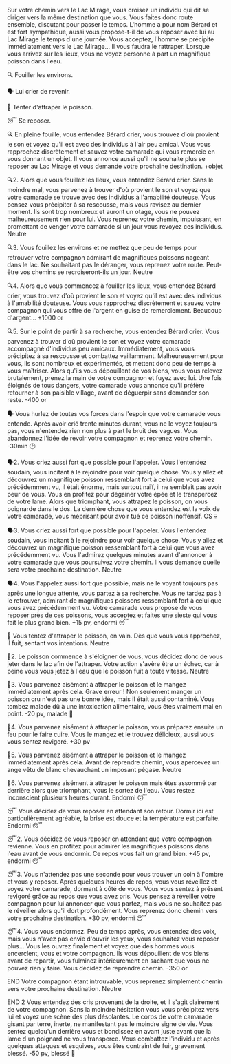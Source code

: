 Sur votre chemin vers le Lac Mirage, vous croisez un individu qui dit se diriger vers la même destination que vous. Vous faites donc route ensemble, discutant pour passer le temps. L'homme a pour nom Bérard et est fort sympathique, aussi vous propose-t-il de vous reposer avec lui au Lac Mirage le temps d'une journée. Vous acceptez, l'homme se précipite immédiatement vers le Lac Mirage... Il vous faudra le rattraper. Lorsque vous arrivez sur les lieux, vous ne voyez personne à part un magnifique poisson dans l'eau.

🔍 Fouiller les environs.

🗣️ Lui crier de revenir.

🎣 Tenter d'attraper le poisson.

😴 Se reposer.

🔍
En pleine fouille, vous entendez Bérard crier, vous trouvez d'où provient le son et voyez qu'il est avec des individus à l'air peu amical. Vous vous rapprochez discrètement et sauvez votre camarade qui vous remercie en vous donnant un objet. Il vous annonce aussi qu'il ne souhaite plus se reposer au Lac Mirage et vous demande votre prochaine destination.
+objet

🔍2.
Alors que vous fouillez les lieux, vous entendez Bérard crier. Sans le moindre mal, vous parvenez à trouver d'où provient le son et voyez que votre camarade se trouve avec des individus à l'amabilité douteuse. Vous pensez vous précipiter à sa rescousse, mais vous ravisez au dernier moment. Ils sont trop nombreux et auront un otage, vous ne pouvez malheureusement rien pour lui. Vous reprenez votre chemin, impuissant, en promettant de venger votre camarade si un jour vous revoyez ces individus.
Neutre

🔍3.
Vous fouillez les environs et ne mettez que peu de temps pour retrouver votre compagnon admirant de magnifiques poissons nageant dans le lac. Ne souhaitant pas le déranger, vous reprenez votre route. Peut-être vos chemins se recroiseront-ils un jour.
Neutre

🔍4.
Alors que vous commencez à fouiller les lieux, vous entendez Bérard crier, vous trouvez d'où provient le son et voyez qu'il est avec des individus à l'amabilité douteuse. Vous vous rapprochez discrètement et sauvez votre compagnon qui vous offre de l'argent en guise de remerciement. Beaucoup d'argent...
+1000 or

🔍5.
Sur le point de partir à sa recherche, vous entendez Bérard crier. Vous parvenez à trouver d'où provient le son et voyez votre camarade accompagné d'individus peu amicaux. Immédiatement, vous vous précipitez à sa rescousse et combattez vaillamment. Malheureusement pour vous, ils sont nombreux et expérimentés, et mettent donc peu de temps à vous maîtriser. Alors qu'ils vous dépouillent de vos biens, vous vous relevez brutalement, prenez la main de votre compagnon et fuyez avec lui. Une fois éloignés de tous dangers, votre camarade vous annonce qu'il préfère retourner à son paisible village, avant de déguerpir sans demander son reste.
-400 or

🗣️
Vous hurlez de toutes vos forces dans l'espoir que votre camarade vous entende. Après avoir crié trente minutes durant, vous ne le voyez toujours pas, vous n'entendez rien non plus à part le bruit des vagues. Vous abandonnez l'idée de revoir votre compagnon et reprenez votre chemin.
-30min 🕑

🗣️2.
Vous criez aussi fort que possible pour l'appeler. Vous l'entendez soudain, vous incitant à le rejoindre pour voir quelque chose. Vous y allez et découvrez un magnifique poisson ressemblant fort à celui que vous avez précédemment vu, il était énorme, mais surtout naïf, il ne semblait pas avoir peur de vous. Vous en profitez pour dégainer votre épée et le transpercez de votre lame. Alors que triomphant, vous attrapez le poisson, on vous poignarde dans le dos. La dernière chose que vous entendez est la voix de votre camarade, vous méprisant pour avoir tué ce poisson inoffensif.
OS 💀

🗣️3.
Vous criez aussi fort que possible pour l'appeler. Vous l'entendez soudain, vous incitant à le rejoindre pour voir quelque chose. Vous y allez et découvrez un magnifique poisson ressemblant fort à celui que vous avez précédemment vu. Vous l'admirez quelques minutes avant d'annoncer à votre camarade que vous poursuivez votre chemin. Il vous demande quelle sera votre prochaine destination.
Neutre

🗣️4.
Vous l'appelez aussi fort que possible, mais ne le voyant toujours pas après une longue attente, vous partez à sa recherche. Vous ne tardez pas à le retrouver, admirant de magnifiques poissons ressemblant fort à celui que vous avez précédemment vu. Votre camarade vous propose de vous reposer près de ces poissons, vous acceptez et faites une sieste qui vous fait le plus grand bien.
+15 pv, endormi 😴

🎣
Vous tentez d'attraper le poisson, en vain. Dès que vous vous approchez, il fuit, sentant vos intentions.
Neutre

🎣2.
Le poisson commence à s'éloigner de vous, vous décidez donc de vous jeter dans le lac afin de l'attraper. Votre action s'avère être un échec, car à peine vous vous jetez à l'eau que le poisson fuit à toute vitesse.
Neutre

🎣3.
Vous parvenez aisément à attraper le poisson et le mangez immédiatement après cela. Grave erreur ! Non seulement manger un poisson cru n'est pas une bonne idée, mais il était aussi contaminé. Vous tombez malade dû à une intoxication alimentaire, vous êtes vraiment mal en point.
-20 pv, malade 🤢

🎣4.
Vous parvenez aisément à attraper le poisson, vous préparez ensuite un feu pour le faire cuire. Vous le mangez et le trouvez délicieux, aussi vous vous sentez revigoré.
+30 pv

🎣5.
Vous parvenez aisément à attraper le poisson et le mangez immédiatement après cela. Avant de reprendre chemin, vous apercevez un ange vêtu de blanc chevauchant un imposant pégase.
Neutre

🎣6.
Vous parvenez aisément à attraper le poisson mais êtes assommé par derrière alors que triomphant, vous le sortez de l'eau. Vous restez inconscient plusieurs heures durant.
Endormi 😴

😴
Vous décidez de vous reposer en attendant son retour. Dormir ici est particulièrement agréable, la brise est douce et la température est parfaite.
Endormi 😴

😴2.
Vous décidez de vous reposer en attendant que votre compagnon revienne. Vous en profitez pour admirer les magnifiques poissons dans l'eau avant de vous endormir. Ce repos vous fait un grand bien.
+45 pv, endormi 😴

😴3.
Vous n'attendez pas une seconde pour vous trouver un coin à l'ombre et vous y reposer. Après quelques heures de repos, vous vous réveillez et voyez votre camarade, dormant à côté de vous. Vous vous sentez à présent revigoré grâce au repos que vous avez pris. Vous pensez à réveiller votre compagnon pour lui annoncer que vous partez, mais vous ne souhaitez pas le réveiller alors qu'il dort profondément. Vous reprenez donc chemin vers votre prochaine destination.
+30 pv, endormi 😴

😴4.
Vous vous endormez. Peu de temps après, vous entendez des voix, mais vous n'avez pas envie d'ouvrir les yeux, vous souhaitez vous reposer plus... Vous les ouvrez finalement et voyez que des hommes vous encerclent, vous et votre compagnon. Ils vous dépouillent de vos biens avant de repartir, vous fulminez intérieurement en sachant que vous ne pouvez rien y faire. Vous décidez de reprendre chemin.
-350 or

END
Votre compagnon étant introuvable, vous reprenez simplement chemin vers votre prochaine destination.
Neutre

END 2 
Vous entendez des cris provenant de la droite, et il s'agit clairement de votre compagnon. Sans la moindre hésitation vous vous précipitez vers lui et voyez une scène des plus désolantes. Le corps de votre camarade gisant par terre, inerte, ne manifestant pas le moindre signe de vie. Vous sentez quelqu'un derrière vous et bondissez en avant juste avant que la lame d'un poignard ne vous transperce. Vous combattez l'individu et après quelques attaques et esquives, vous êtes contraint de fuir, gravement blessé.
-50 pv, blessé 🤕
